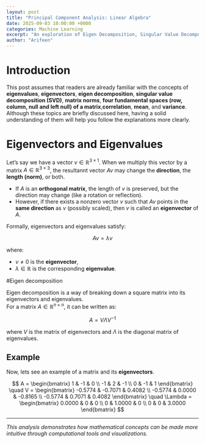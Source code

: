 ```yaml
---
layout: post
title: "Principal Component Analysis: Linear Algebra"
date: 2025-09-03 10:00:00 +0000
categories: Machine Learning
excerpt: "An exploration of Eigen Decomposition, Singular Value Decomposition, and Low Rank Matrix Factorization"
author: "Arifeen"
---
```


# Introduction

This post assumes that readers are already familiar with the concepts of **eigenvalues**, **eigenvectors**, **eigen decomposition**, **singular value decomposition (SVD)**, **matrix norms**, **four fundamental spaces (row, column, null and left null) of a matrix**,**correlation**, **mean**, and **variance**. Although these topics are briefly discussed here, having a solid understanding of them will help you follow the explanations more clearly.


# Eigenvectors and Eigenvalues

Let’s say we have a vector $v \in \mathbb{R}^{3 \times 1}$. When we multiply this vector by a matrix $A \in \mathbb{R}^{3 \times 3}$, the resultannt vector $Av$ may change the **direction**, the **length (norm)**, or both.

- If $A$ is an **orthogonal matrix**, the length of $v$ is preserved, but the direction may change (like a rotation or reflection).  
- However, if there exists a nonzero vector $v$ such that $Av$ points in the **same direction** as $v$ (possibly scaled), then $v$ is called an **eigenvector** of $A$.

Formally, eigenvectors and eigenvalues satisfy:

$$
Av = \lambda v
$$

where:
- $v \neq 0$ is the **eigenvector**,  
- $\lambda \in \mathbb{R}$ is the corresponding **eigenvalue**.

#Eigen decomposition

Eigen decomposition is a way of breaking down a square matrix into its eigenvectors and eigenvalues.  
For a matrix $A \in \mathbb{R}^{n \times n}$, it can be written as:

$$
A = V \Lambda V^{-1}
$$

where $V$ is the matrix of eigenvectors and $\Lambda$ is the diagonal matrix of eigenvalues.

## Example
Now, lets see an example of a matrix and its **eigenvectors**. 

$$
A =
\begin{bmatrix}
1 & -1 & 0 \\
-1 & 2 & -1 \\
0 & -1 & 1
\end{bmatrix}
\quad
V =
\begin{bmatrix}
-0.5774 & -0.7071 & 0.4082 \\
-0.5774 &  0.0000 & -0.8165 \\
-0.5774 &  0.7071 & 0.4082
\end{bmatrix}
\quad
\Lambda =
\begin{bmatrix}
0.0000 & 0 & 0 \\
0 & 1.0000 & 0 \\
0 & 0 & 3.0000
\end{bmatrix}
$$


---

*This analysis demonstrates how mathematical concepts can be made more intuitive through computational tools and visualizations.*